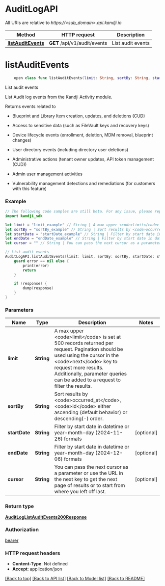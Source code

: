 # AuditLogAPI

All URIs are relative to *https://<sub_domain>.api.kandji.io*

Method | HTTP request | Description
------------- | ------------- | -------------
[**listAuditEvents**](AuditLogAPI.md#listauditevents) | **GET** /api/v1/audit/events | List audit events


# **listAuditEvents**
```swift
    open class func listAuditEvents(limit: String, sortBy: String, startDate: String? = nil, endDate: String? = nil, cursor: String? = nil, completion: @escaping (_ data: AuditLogListAuditEvents200Response?, _ error: Error?) -> Void)
```

List audit events

<p>List Audit log events from the Kandji Activity module.</p> <p>Returns events related to</p> <ul> <li><p>Blueprint and Library Item creation, updates, and deletions (CUD)</p> </li> <li><p>Access to sensitive data (such as FileVault keys and recovery keys)</p> </li> <li><p>Device lifecycle events (enrollment, deletion, MDM removal, blueprint changes)</p> </li> <li><p>User directory events (including directory user deletions)</p> </li> <li><p>Administrative actions (tenant owner updates, API token management (CUD))</p> </li> <li><p>Admin user management activities</p> </li> <li><p>Vulnerability management detections and remediations (for customers with this feature)</p> </li> </ul>

### Example
```swift
// The following code samples are still beta. For any issue, please report via http://github.com/OpenAPITools/openapi-generator/issues/new
import kandji_sdk

let limit = "limit_example" // String | A max upper <code>limit</code> is set at 500 records returned per request. Pagination should be used using the cursor in the <code>next</code> key to request more results. Additionally, parameter queries can be added to a request to filter the results.
let sortBy = "sortBy_example" // String | Sort results by <code>occurred_at</code>, <code>id</code> either ascending (default behavior) or descending(-) order.
let startDate = "startDate_example" // String | Filter by start date in datetime or year-month-day (2024-11-26) formats (optional)
let endDate = "endDate_example" // String | Filter by start date in datetime or year-month-day (2024-12-06) formats (optional)
let cursor = "" // String | You can pass the next cursor as a parameter or use the URL in the next key to get the next page of results or to start from where you left off last. (optional)

// List audit events
AuditLogAPI.listAuditEvents(limit: limit, sortBy: sortBy, startDate: startDate, endDate: endDate, cursor: cursor) { (response, error) in
    guard error == nil else {
        print(error)
        return
    }

    if (response) {
        dump(response)
    }
}
```

### Parameters

Name | Type | Description  | Notes
------------- | ------------- | ------------- | -------------
 **limit** | **String** | A max upper &lt;code&gt;limit&lt;/code&gt; is set at 500 records returned per request. Pagination should be used using the cursor in the &lt;code&gt;next&lt;/code&gt; key to request more results. Additionally, parameter queries can be added to a request to filter the results. | 
 **sortBy** | **String** | Sort results by &lt;code&gt;occurred_at&lt;/code&gt;, &lt;code&gt;id&lt;/code&gt; either ascending (default behavior) or descending(-) order. | 
 **startDate** | **String** | Filter by start date in datetime or year-month-day (2024-11-26) formats | [optional] 
 **endDate** | **String** | Filter by start date in datetime or year-month-day (2024-12-06) formats | [optional] 
 **cursor** | **String** | You can pass the next cursor as a parameter or use the URL in the next key to get the next page of results or to start from where you left off last. | [optional] 

### Return type

[**AuditLogListAuditEvents200Response**](AuditLogListAuditEvents200Response.md)

### Authorization

[bearer](../README.md#bearer)

### HTTP request headers

 - **Content-Type**: Not defined
 - **Accept**: application/json

[[Back to top]](#) [[Back to API list]](../README.md#documentation-for-api-endpoints) [[Back to Model list]](../README.md#documentation-for-models) [[Back to README]](../README.md)

